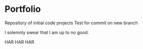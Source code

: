 # Portfolio
Repository of initial code projects
Test for commit on new branch

I solemnly swear that I am up to no good.

HAR HAR HAR
